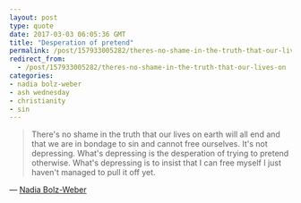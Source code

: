 ```yaml
---
layout: post
type: quote
date: 2017-03-03 06:05:36 GMT
title: "Desperation of pretend"
permalink: /post/157933005282/theres-no-shame-in-the-truth-that-our-lives-on
redirect_from: 
  - /post/157933005282/theres-no-shame-in-the-truth-that-our-lives-on
categories:
- nadia bolz-weber
- ash wednesday
- christianity
- sin
---
```

<blockquote>There's no shame in the truth that our lives on earth will all end and that we are in bondage to sin and cannot free ourselves. It's not depressing. What's depressing is the desperation of trying to pretend otherwise. What's depressing is to insist that I can free myself I just haven't managed to pull it off yet.</blockquote>
<p>— <a href="http://www.patheos.com/blogs/nadiabolzweber/2014/03/ash-wednesday-sermon-on-truth-dust-babies-and-funerals/">Nadia Bolz-Weber</a></p>
